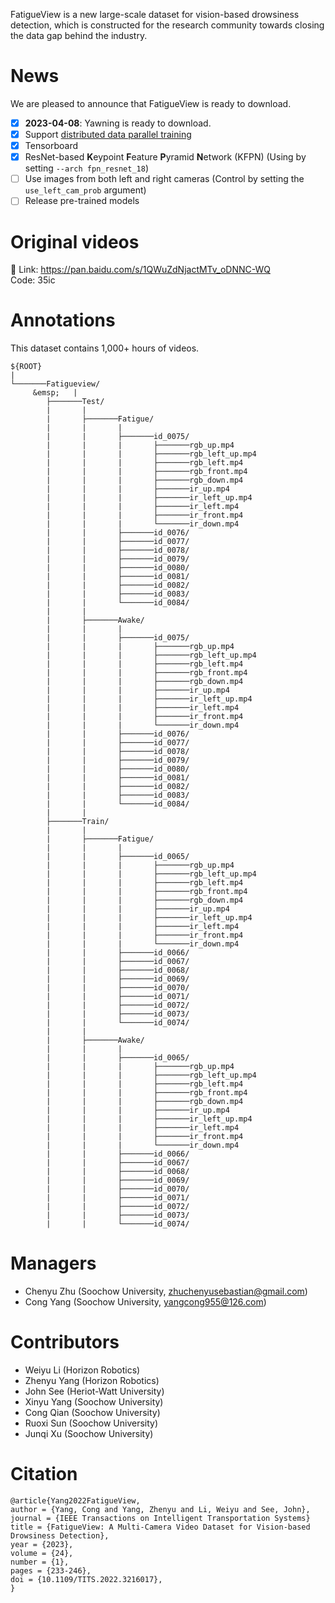 FatigueView is a new large-scale dataset for vision-based drowsiness detection, which is constructed for the research community towards closing the data gap behind the industry.

# News
We are pleased to announce that FatigueView is ready to download.

- [x] <b>2023-04-08</b>: Yawning is ready to download.
- [x] Support [distributed data parallel training](https://github.com/pytorch/examples/tree/master/distributed/ddp)
- [x] Tensorboard
- [x] ResNet-based **K**eypoint **F**eature **P**yramid **N**etwork (KFPN) (Using by setting `--arch fpn_resnet_18`)
- [ ] Use images from both left and right cameras (Control by setting the `use_left_cam_prob` argument)
- [ ] Release pre-trained models 

# Original videos
🔗 Link: https://pan.baidu.com/s/1QWuZdNjactMTv_oDNNC-WQ  <br>
Code: 35ic

# Annotations
This dataset contains 1,000+ hours of videos.


```
${ROOT}
|
└───────Fatigueview/    
     &emsp;   | 
        ├───────Test/ 
        |       | 
        |       ├───────Fatigue/  
        |       |       |          
        |       |       ├───────id_0075/    
        |       |       |       ├───────rgb_up.mp4 
        |       |       |       ├───────rgb_left_up.mp4 
        |       |       |       ├───────rgb_left.mp4 
        |       |       |       ├───────rgb_front.mp4 
        |       |       |       ├───────rgb_down.mp4 
        |       |       |       ├───────ir_up.mp4 
        |       |       |       ├───────ir_left_up.mp4 
        |       |       |       ├───────ir_left.mp4 
        |       |       |       ├───────ir_front.mp4 
        |       |       |       └───────ir_down.mp4 
        |       |       ├───────id_0076/ 
        |       |       ├───────id_0077/ 
        |       |       ├───────id_0078/ 
        |       |       ├───────id_0079/ 
        |       |       ├───────id_0080/ 
        |       |       ├───────id_0081/ 
        |       |       ├───────id_0082/ 
        |       |       ├───────id_0083/ 
        |       |       └───────id_0084/ 
        |       | 
        |       ├───────Awake/        
        |       |       |  
        |       |       ├───────id_0075/  
        |       |       |       ├───────rgb_up.mp4 
        |       |       |       ├───────rgb_left_up.mp4 
        |       |       |       ├───────rgb_left.mp4 
        |       |       |       ├───────rgb_front.mp4 
        |       |       |       ├───────rgb_down.mp4 
        |       |       |       ├───────ir_up.mp4 
        |       |       |       ├───────ir_left_up.mp4 
        |       |       |       ├───────ir_left.mp4 
        |       |       |       ├───────ir_front.mp4 
        |       |       |       └───────ir_down.mp4 
        |       |       ├───────id_0076/ 
        |       |       ├───────id_0077/ 
        |       |       ├───────id_0078/ 
        |       |       ├───────id_0079/ 
        |       |       ├───────id_0080/ 
        |       |       ├───────id_0081/
        |       |       ├───────id_0082/ 
        |       |       ├───────id_0083/ 
        |       |       └───────id_0084/ 
        |       | 
        ├───────Train/ 
        |       | 
        |       ├───────Fatigue/  
        |       |       |     
        |       |       ├───────id_0065/ 
        |       |       |       ├───────rgb_up.mp4 
        |       |       |       ├───────rgb_left_up.mp4 
        |       |       |       ├───────rgb_left.mp4 
        |       |       |       ├───────rgb_front.mp4 
        |       |       |       ├───────rgb_down.mp4 
        |       |       |       ├───────ir_up.mp4 
        |       |       |       ├───────ir_left_up.mp4 
        |       |       |       ├───────ir_left.mp4 
        |       |       |       ├───────ir_front.mp4 
        |       |       |       └───────ir_down.mp4 
        |       |       ├───────id_0066/ 
        |       |       ├───────id_0067/ 
        |       |       ├───────id_0068/ 
        |       |       ├───────id_0069/ 
        |       |       ├───────id_0070/ 
        |       |       ├───────id_0071/ 
        |       |       ├───────id_0072/ 
        |       |       ├───────id_0073/ 
        |       |       └───────id_0074/ 
        |       | 
        |       ├───────Awake/ 
        |       |       |           
        |       |       ├───────id_0065/ 
        |       |       |       ├───────rgb_up.mp4 
        |       |       |       ├───────rgb_left_up.mp4 
        |       |       |       ├───────rgb_left.mp4 
        |       |       |       ├───────rgb_front.mp4 
        |       |       |       ├───────rgb_down.mp4 
        |       |       |       ├───────ir_up.mp4 
        |       |       |       ├───────ir_left_up.mp4 
        |       |       |       ├───────ir_left.mp4 
        |       |       |       ├───────ir_front.mp4 
        |       |       |       └───────ir_down.mp4 
        |       |       ├───────id_0066/ 
        |       |       ├───────id_0067/ 
        |       |       ├───────id_0068/ 
        |       |       ├───────id_0069/ 
        |       |       ├───────id_0070/ 
        |       |       ├───────id_0071/ 
        |       |       ├───────id_0072/ 
        |       |       ├───────id_0073/ 
        |       |       └───────id_0074/ 
```


# Managers
 - Chenyu Zhu (Soochow University, zhuchenyusebastian@gmail.com)
 - Cong Yang (Soochow University, yangcong955@126.com)
 
# Contributors
 - Weiyu Li (Horizon Robotics)
 - Zhenyu Yang (Horizon Robotics)
 - John See (Heriot-Watt University)
 - Xinyu Yang (Soochow University)
 - Cong Qian (Soochow University)
 - Ruoxi Sun (Soochow University)
 - Junqi Xu (Soochow University)
 
# Citation
```
@article{Yang2022FatigueView,
author = {Yang, Cong and Yang, Zhenyu and Li, Weiyu and See, John},
journal = {IEEE Transactions on Intelligent Transportation Systems}
title = {FatigueView: A Multi-Camera Video Dataset for Vision-based Drowsiness Detection},
year = {2023},
volume = {24},
number = {1},
pages = {233-246},
doi = {10.1109/TITS.2022.3216017},
}
```
 
